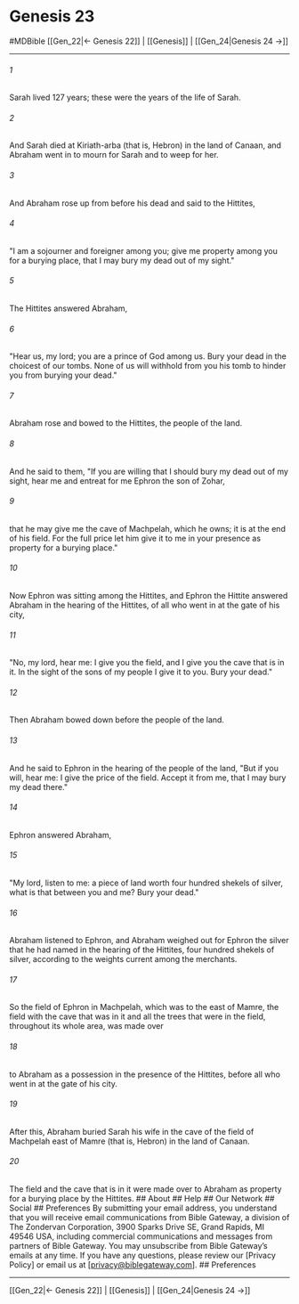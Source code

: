 # Genesis 23
#MDBible
[[Gen_22|← Genesis 22]] | [[Genesis]] | [[Gen_24|Genesis 24 →]]

***


###### 1 
Sarah lived 127 years; these were the years of the life of Sarah. 

###### 2 
And Sarah died at Kiriath-arba (that is, Hebron) in the land of Canaan, and Abraham went in to mourn for Sarah and to weep for her. 

###### 3 
And Abraham rose up from before his dead and said to the Hittites, 

###### 4 
"I am a sojourner and foreigner among you; give me property among you for a burying place, that I may bury my dead out of my sight." 

###### 5 
The Hittites answered Abraham, 

###### 6 
"Hear us, my lord; you are a prince of God among us. Bury your dead in the choicest of our tombs. None of us will withhold from you his tomb to hinder you from burying your dead." 

###### 7 
Abraham rose and bowed to the Hittites, the people of the land. 

###### 8 
And he said to them, "If you are willing that I should bury my dead out of my sight, hear me and entreat for me Ephron the son of Zohar, 

###### 9 
that he may give me the cave of Machpelah, which he owns; it is at the end of his field. For the full price let him give it to me in your presence as property for a burying place." 

###### 10 
Now Ephron was sitting among the Hittites, and Ephron the Hittite answered Abraham in the hearing of the Hittites, of all who went in at the gate of his city, 

###### 11 
"No, my lord, hear me: I give you the field, and I give you the cave that is in it. In the sight of the sons of my people I give it to you. Bury your dead." 

###### 12 
Then Abraham bowed down before the people of the land. 

###### 13 
And he said to Ephron in the hearing of the people of the land, "But if you will, hear me: I give the price of the field. Accept it from me, that I may bury my dead there." 

###### 14 
Ephron answered Abraham, 

###### 15 
"My lord, listen to me: a piece of land worth four hundred shekels of silver, what is that between you and me? Bury your dead." 

###### 16 
Abraham listened to Ephron, and Abraham weighed out for Ephron the silver that he had named in the hearing of the Hittites, four hundred shekels of silver, according to the weights current among the merchants. 

###### 17 
So the field of Ephron in Machpelah, which was to the east of Mamre, the field with the cave that was in it and all the trees that were in the field, throughout its whole area, was made over 

###### 18 
to Abraham as a possession in the presence of the Hittites, before all who went in at the gate of his city. 

###### 19 
After this, Abraham buried Sarah his wife in the cave of the field of Machpelah east of Mamre (that is, Hebron) in the land of Canaan. 

###### 20 
The field and the cave that is in it were made over to Abraham as property for a burying place by the Hittites. ## About ## Help ## Our Network ## Social ## Preferences By submitting your email address, you understand that you will receive email communications from Bible Gateway, a division of The Zondervan Corporation, 3900 Sparks Drive SE, Grand Rapids, MI 49546 USA, including commercial communications and messages from partners of Bible Gateway. You may unsubscribe from Bible Gateway&rsquo;s emails at any time. If you have any questions, please review our [Privacy Policy] or email us at [privacy@biblegateway.com]. ## Preferences

***

[[Gen_22|← Genesis 22]] | [[Genesis]] | [[Gen_24|Genesis 24 →]]
